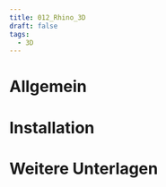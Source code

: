 ```yaml
---
title: 012_Rhino_3D
draft: false
tags:
  - 3D
---
```

 



# Allgemein


# Installation





# Weitere Unterlagen